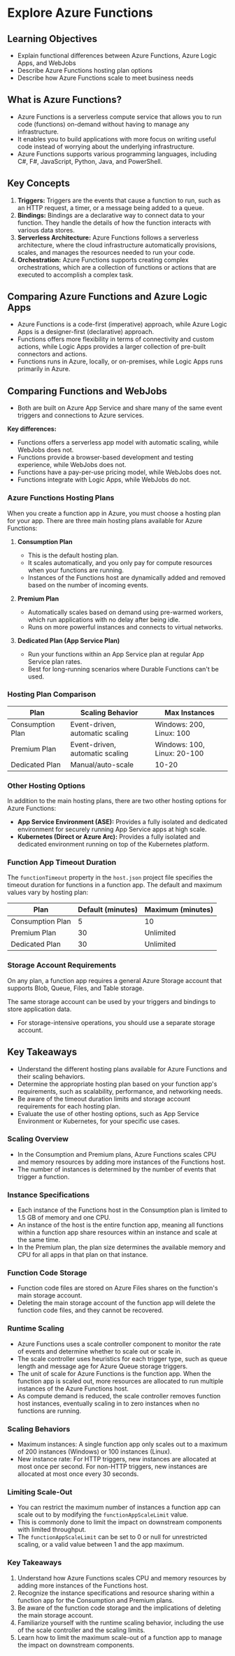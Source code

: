 # Explore Azure Functions

## Learning Objectives

- Explain functional differences between Azure Functions, Azure Logic Apps, and WebJobs
- Describe Azure Functions hosting plan options
- Describe how Azure Functions scale to meet business needs

## What is Azure Functions?

- Azure Functions is a serverless compute service that allows you to run code (functions) on-demand without having to manage any infrastructure.
- It enables you to build applications with more focus on writing useful code instead of worrying about the underlying infrastructure.
- Azure Functions supports various programming languages, including C#, F#, JavaScript, Python, Java, and PowerShell.

## Key Concepts

1. **Triggers:** Triggers are the events that cause a function to run, such as an HTTP request, a timer, or a message being added to a queue.
2. **Bindings:** Bindings are a declarative way to connect data to your function. They handle the details of how the function interacts with various data stores.
3. **Serverless Architecture:** Azure Functions follows a serverless architecture, where the cloud infrastructure automatically provisions, scales, and manages the resources needed to run your code.
4. **Orchestration:** Azure Functions supports creating complex orchestrations, which are a collection of functions or actions that are executed to accomplish a complex task.

## Comparing Azure Functions and Azure Logic Apps

- Azure Functions is a code-first (imperative) approach, while Azure Logic Apps is a designer-first (declarative) approach.
- Functions offers more flexibility in terms of connectivity and custom actions, while Logic Apps provides a larger collection of pre-built connectors and actions.
- Functions runs in Azure, locally, or on-premises, while Logic Apps runs primarily in Azure.

## Comparing Functions and WebJobs

- Both are built on Azure App Service and share many of the same event triggers and connections to Azure services.

**Key differences:**

- Functions offers a serverless app model with automatic scaling, while WebJobs does not.
- Functions provide a browser-based development and testing experience, while WebJobs does not.
- Functions have a pay-per-use pricing model, while WebJobs does not.
- Functions integrate with Logic Apps, while WebJobs do not.

### Azure Functions Hosting Plans

When you create a function app in Azure, you must choose a hosting plan for your app. There are three main hosting plans available for Azure Functions:

1. **Consumption Plan**

   - This is the default hosting plan.
   - It scales automatically, and you only pay for compute resources when your functions are running.
   - Instances of the Functions host are dynamically added and removed based on the number of incoming events.

2. **Premium Plan**

   - Automatically scales based on demand using pre-warmed workers, which run applications with no delay after being idle.
   - Runs on more powerful instances and connects to virtual networks.

3. **Dedicated Plan (App Service Plan)**

   - Run your functions within an App Service plan at regular App Service plan rates.
   - Best for long-running scenarios where Durable Functions can't be used.

### Hosting Plan Comparison

| Plan             | Scaling Behavior        | Max Instances |
|------------------|-------------------------|--------------|
| Consumption Plan | Event-driven, automatic scaling | Windows: 200, Linux: 100 |
| Premium Plan     | Event-driven, automatic scaling | Windows: 100, Linux: 20-100 |
| Dedicated Plan   | Manual/auto-scale       | 10-20        |

### Other Hosting Options

In addition to the main hosting plans, there are two other hosting options for Azure Functions:

- **App Service Environment (ASE):** Provides a fully isolated and dedicated environment for securely running App Service apps at high scale.
- **Kubernetes (Direct or Azure Arc):** Provides a fully isolated and dedicated environment running on top of the Kubernetes platform.

### Function App Timeout Duration

The `functionTimeout` property in the `host.json` project file specifies the timeout duration for functions in a function app. The default and maximum values vary by hosting plan:

| Plan             | Default (minutes) | Maximum (minutes) |
|------------------|-------------------|-------------------|
| Consumption Plan | 5                 | 10                |
| Premium Plan     | 30                | Unlimited         |
| Dedicated Plan   | 30                | Unlimited         |

### Storage Account Requirements

On any plan, a function app requires a general Azure Storage account that supports Blob, Queue, Files, and Table storage. 

The same storage account can be used by your triggers and bindings to store application data. 

- For storage-intensive operations, you should use a separate storage account.

## Key Takeaways

- Understand the different hosting plans available for Azure Functions and their scaling behaviors.
- Determine the appropriate hosting plan based on your function app's requirements, such as scalability, performance, and networking needs.
- Be aware of the timeout duration limits and storage account requirements for each hosting plan.
- Evaluate the use of other hosting options, such as App Service Environment or Kubernetes, for your specific use cases.

### Scaling Overview

- In the Consumption and Premium plans, Azure Functions scales CPU and memory resources by adding more instances of the Functions host.
- The number of instances is determined by the number of events that trigger a function.

### Instance Specifications

- Each instance of the Functions host in the Consumption plan is limited to 1.5 GB of memory and one CPU.
- An instance of the host is the entire function app, meaning all functions within a function app share resources within an instance and scale at the same time.
- In the Premium plan, the plan size determines the available memory and CPU for all apps in that plan on that instance.

### Function Code Storage

- Function code files are stored on Azure Files shares on the function's main storage account.
- Deleting the main storage account of the function app will delete the function code files, and they cannot be recovered.

### Runtime Scaling

- Azure Functions uses a scale controller component to monitor the rate of events and determine whether to scale out or scale in.
- The scale controller uses heuristics for each trigger type, such as queue length and message age for Azure Queue storage triggers.
- The unit of scale for Azure Functions is the function app. When the function app is scaled out, more resources are allocated to run multiple instances of the Azure Functions host.
- As compute demand is reduced, the scale controller removes function host instances, eventually scaling in to zero instances when no functions are running.

### Scaling Behaviors

- Maximum instances: A single function app only scales out to a maximum of 200 instances (Windows) or 100 instances (Linux).
- New instance rate: For HTTP triggers, new instances are allocated at most once per second. For non-HTTP triggers, new instances are allocated at most once every 30 seconds.

### Limiting Scale-Out

- You can restrict the maximum number of instances a function app can scale out to by modifying the `functionAppScaleLimit` value.
- This is commonly done to limit the impact on downstream components with limited throughput.
- The `functionAppScaleLimit` can be set to 0 or null for unrestricted scaling, or a valid value between 1 and the app maximum.

### Key Takeaways

1. Understand how Azure Functions scales CPU and memory resources by adding more instances of the Functions host.
2. Recognize the instance specifications and resource sharing within a function app for the Consumption and Premium plans.
3. Be aware of the function code storage and the implications of deleting the main storage account.
4. Familiarize yourself with the runtime scaling behavior, including the use of the scale controller and the scaling limits.
5. Learn how to limit the maximum scale-out of a function app to manage the impact on downstream components.
